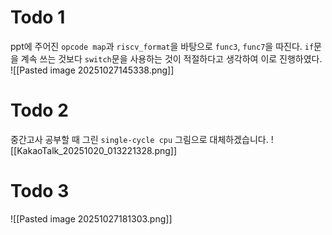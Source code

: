 # Todo 1

ppt에 주어진 `opcode map`과 `riscv_format`을 바탕으로 `func3`, `func7`을 따진다. `if`문을 계속 쓰는 것보다 `switch`문을 사용하는 것이 적절하다고 생각하여 이로 진행하였다.
![[Pasted image 20251027145338.png]]

# Todo 2

중간고사 공부할 때 그린 `single-cycle cpu` 그림으로 대체하겠습니다.
![[KakaoTalk_20251020_013221328.png]]

# Todo 3

![[Pasted image 20251027181303.png]]